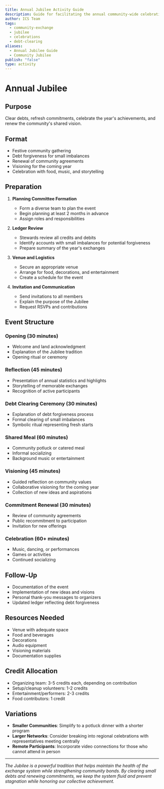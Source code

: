 ```yaml
---
title: Annual Jubilee Activity Guide
description: Guide for facilitating the annual community-wide celebration and debt clearing ceremony
author: ICS Team
tags:
  - community-exchange
  - jubilee
  - celebrations
  - debt-clearing
aliases:
  - Annual Jubilee Guide
  - Community Jubilee
publish: "false"
type: activity
---
```


# Annual Jubilee

## Purpose
Clear debts, refresh commitments, celebrate the year's achievements, and renew the community's shared vision.

## Format
- Festive community gathering
- Debt forgiveness for small imbalances
- Renewal of community agreements
- Visioning for the coming year
- Celebration with food, music, and storytelling

## Preparation
1. **Planning Committee Formation**
   - Form a diverse team to plan the event
   - Begin planning at least 2 months in advance
   - Assign roles and responsibilities

2. **Ledger Review**
   - Stewards review all credits and debits
   - Identify accounts with small imbalances for potential forgiveness
   - Prepare summary of the year's exchanges

3. **Venue and Logistics**
   - Secure an appropriate venue
   - Arrange for food, decorations, and entertainment
   - Create a schedule for the event

4. **Invitation and Communication**
   - Send invitations to all members
   - Explain the purpose of the Jubilee
   - Request RSVPs and contributions

## Event Structure

### Opening (30 minutes)
- Welcome and land acknowledgment
- Explanation of the Jubilee tradition
- Opening ritual or ceremony

### Reflection (45 minutes)
- Presentation of annual statistics and highlights
- Storytelling of memorable exchanges
- Recognition of active participants

### Debt Clearing Ceremony (30 minutes)
- Explanation of debt forgiveness process
- Formal clearing of small imbalances
- Symbolic ritual representing fresh starts

### Shared Meal (60 minutes)
- Community potluck or catered meal
- Informal socializing
- Background music or entertainment

### Visioning (45 minutes)
- Guided reflection on community values
- Collaborative visioning for the coming year
- Collection of new ideas and aspirations

### Commitment Renewal (30 minutes)
- Review of community agreements
- Public recommitment to participation
- Invitation for new offerings

### Celebration (60+ minutes)
- Music, dancing, or performances
- Games or activities
- Continued socializing

## Follow-Up
- Documentation of the event
- Implementation of new ideas and visions
- Personal thank-you messages to organizers
- Updated ledger reflecting debt forgiveness

## Resources Needed
- Venue with adequate space
- Food and beverages
- Decorations
- Audio equipment
- Visioning materials
- Documentation supplies

## Credit Allocation
- Organizing team: 3-5 credits each, depending on contribution
- Setup/cleanup volunteers: 1-2 credits
- Entertainment/performers: 2-3 credits
- Food contributors: 1 credit

## Variations
- **Smaller Communities**: Simplify to a potluck dinner with a shorter program
- **Larger Networks**: Consider breaking into regional celebrations with representatives meeting centrally
- **Remote Participants**: Incorporate video connections for those who cannot attend in person

---

*The Jubilee is a powerful tradition that helps maintain the health of the exchange system while strengthening community bonds. By clearing small debts and renewing commitments, we keep the system fluid and prevent stagnation while honoring our collective achievement.*